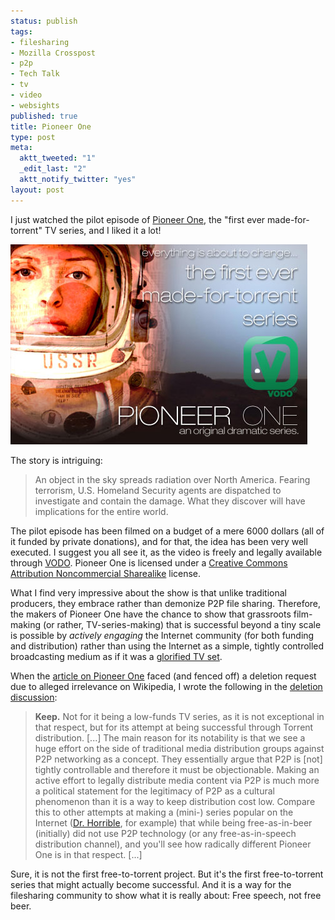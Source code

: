 ```yaml
--- 
status: publish
tags: 
- filesharing
- Mozilla Crosspost
- p2p
- Tech Talk
- tv
- video
- websights
published: true
title: Pioneer One
type: post
meta: 
  aktt_tweeted: "1"
  _edit_last: "2"
  aktt_notify_twitter: "yes"
layout: post
---
```

I just watched the pilot episode of <a href="http://www.pioneerone.tv/">Pioneer One</a>, the "first ever made-for-torrent" TV series, and I liked it a lot!

<a href="http://www.pioneerone.tv/"><img src="/media/wp/2010/06/pioneerone.jpg" alt="" title="Pioneer One" width="475" height="320" class="alignnone size-full wp-image-2824" /></a>

The story is intriguing:

<blockquote>An object in the sky spreads radiation over North America. Fearing terrorism, U.S. Homeland Security agents are dispatched to investigate and contain the damage. What they discover will have implications for the entire world.</blockquote>

The pilot episode has been filmed on a budget of a mere 6000 dollars (all of it funded by private donations), and for that, the idea has been very well executed. I suggest you all see it, as the video is freely and legally available through <a href="http://vodo.net/pioneerone">VODO</a>. Pioneer One is licensed under a <a href="http://creativecommons.org/licenses/by-nc-sa/3.0/">Creative Commons Attribution Noncommercial Sharealike</a> license.

What I find very impressive about the show is that unlike traditional producers, they embrace rather than demonize P2P file sharing. Therefore, the makers of Pioneer One have the chance to show that grassroots film-making (or rather, TV-series-making) that is successful beyond a tiny scale is possible by <em>actively engaging</em> the Internet community (for both funding and distribution) rather than using the Internet as a simple, tightly controlled broadcasting medium as if it was a <a href="http://www.hulu.com/">glorified TV set</a>.

When the <a href="http://en.wikipedia.org/wiki/Pioneer_One">article on Pioneer One</a> faced (and fenced off) a deletion request due to alleged irrelevance on Wikipedia, I wrote the following in the <a href="http://en.wikipedia.org/wiki/Wikipedia:Articles_for_deletion/Pioneer_One">deletion discussion</a>:

<blockquote><strong>Keep.</strong> Not for it being a low-funds TV series, as it is not exceptional in that respect, but for its attempt at being successful through Torrent distribution. [...] The main reason for its notability is that we see a huge effort on the side of traditional media distribution groups against P2P networking as a concept. They essentially argue that P2P is [not] tightly controllable and therefore it must be objectionable. Making an active effort to legally distribute media content via P2P is much more a political statement for the legitimacy of P2P as a cultural phenomenon than it is a way to keep distribution cost low. Compare this to other attempts at making a (mini-) series popular on the Internet (<a href="http://en.wikipedia.org/wiki/Dr._Horrible%27s_Sing-Along_Blog">Dr. Horrible</a>, for example) that while being free-as-in-beer (initially) did not use P2P technology (or any free-as-in-speech distribution channel), and you'll see how radically different Pioneer One is in that respect. [...]</blockquote>

Sure, it is not the first free-to-torrent project. But it's the first free-to-torrent series that might actually become successful. And it is a way for the filesharing community to show what it is really about: Free speech, not free beer.
